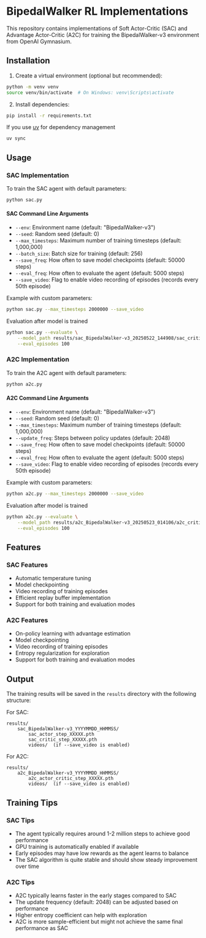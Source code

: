 # BipedalWalker RL Implementations

This repository contains implementations of Soft Actor-Critic (SAC) and Advantage Actor-Critic (A2C) for training the BipedalWalker-v3 environment from OpenAI Gymnasium.

## Installation

1. Create a virtual environment (optional but recommended):
```bash
python -m venv venv
source venv/bin/activate  # On Windows: venv\Scripts\activate
```

2. Install dependencies:
```bash
pip install -r requirements.txt
```

If you use [uv](https://docs.astral.sh/uv/getting-started/installation/) for dependency management
```bash
uv sync
```

## Usage

### SAC Implementation

To train the SAC agent with default parameters:
```bash
python sac.py
```

#### SAC Command Line Arguments

- `--env`: Environment name (default: "BipedalWalker-v3")
- `--seed`: Random seed (default: 0)
- `--max_timesteps`: Maximum number of training timesteps (default: 1,000,000)
- `--batch_size`: Batch size for training (default: 256)
- `--save_freq`: How often to save model checkpoints (default: 50000 steps)
- `--eval_freq`: How often to evaluate the agent (default: 5000 steps)
- `--save_video`: Flag to enable video recording of episodes (records every 50th episode)

Example with custom parameters:
```bash
python sac.py --max_timesteps 2000000 --save_video
```

Evaluation after model is trained
```bash
python sac.py --evaluate \
    --model_path results/sac_BipedalWalker-v3_20250522_144908/sac_critic_step_300000.pth  \
    --eval_episodes 100
```

### A2C Implementation

To train the A2C agent with default parameters:
```bash
python a2c.py
```

#### A2C Command Line Arguments

- `--env`: Environment name (default: "BipedalWalker-v3")
- `--seed`: Random seed (default: 0)
- `--max_timesteps`: Maximum number of training timesteps (default: 1,000,000)
- `--update_freq`: Steps between policy updates (default: 2048)
- `--save_freq`: How often to save model checkpoints (default: 50000 steps)
- `--eval_freq`: How often to evaluate the agent (default: 5000 steps)
- `--save_video`: Flag to enable video recording of episodes (records every 50th episode)

Example with custom parameters:
```bash
python a2c.py --max_timesteps 2000000 --save_video
```

Evaluation after model is trained
```bash
python a2c.py --evaluate \
    --model_path results/a2c_BipedalWalker-v3_20250523_014106/a2c_critic_step_300000.pth \
    --eval_episodes 100
```

## Features

### SAC Features
- Automatic temperature tuning
- Model checkpointing
- Video recording of training episodes
- Efficient replay buffer implementation
- Support for both training and evaluation modes

### A2C Features
- On-policy learning with advantage estimation
- Model checkpointing
- Video recording of training episodes
- Entropy regularization for exploration
- Support for both training and evaluation modes

## Output

The training results will be saved in the `results` directory with the following structure:

For SAC:
```
results/
    sac_BipedalWalker-v3_YYYYMMDD_HHMMSS/
        sac_actor_step_XXXXX.pth
        sac_critic_step_XXXXX.pth
        videos/  (if --save_video is enabled)
```

For A2C:
```
results/
    a2c_BipedalWalker-v3_YYYYMMDD_HHMMSS/
        a2c_actor_critic_step_XXXXX.pth
        videos/  (if --save_video is enabled)
```

## Training Tips

### SAC Tips
- The agent typically requires around 1-2 million steps to achieve good performance
- GPU training is automatically enabled if available
- Early episodes may have low rewards as the agent learns to balance
- The SAC algorithm is quite stable and should show steady improvement over time

### A2C Tips
- A2C typically learns faster in the early stages compared to SAC
- The update frequency (default: 2048) can be adjusted based on performance
- Higher entropy coefficient can help with exploration
- A2C is more sample-efficient but might not achieve the same final performance as SAC